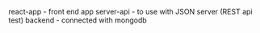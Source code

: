 react-app - front end app
server-api - to use with JSON server (REST api test)
backend - connected with mongodb
